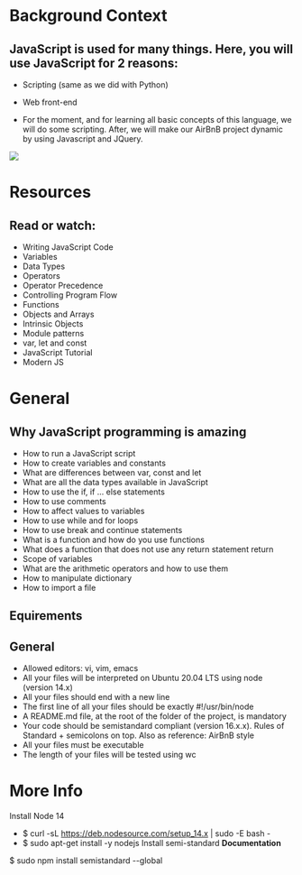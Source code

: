 # Background Context
## JavaScript is used for many things. Here, you will use JavaScript for 2 reasons:

- Scripting (same as we did with Python)
- Web front-end

- For the moment, and for learning all basic concepts of this language, we will do some scripting. After, we will make our AirBnB project dynamic by using Javascript and JQuery.

![](https://encrypted-tbn0.gstatic.com/images?q=tbn:ANd9GcT0OtPBpzOX5GPlfY5B_24UbCz-9SnohAzj2g&usqp=CAU)

# Resources
## Read or watch:

- Writing JavaScript Code
- Variables
- Data Types
- Operators
- Operator Precedence
- Controlling Program Flow
- Functions
- Objects and Arrays
- Intrinsic Objects
- Module patterns
- var, let and const
- JavaScript Tutorial
- Modern JS

# General
## Why JavaScript programming is amazing
- How to run a JavaScript script
- How to create variables and constants
- What are differences between var, const and let
- What are all the data types available in JavaScript
- How to use the if, if ... else statements
- How to use comments
- How to affect values to variables
- How to use while and for loops
- How to use break and continue statements
- What is a function and how do you use functions
- What does a function that does not use any return statement return
- Scope of variables
- What are the arithmetic operators and how to use them
- How to manipulate dictionary
- How to import a file

## Equirements
## General
- Allowed editors: vi, vim, emacs
- All your files will be interpreted on Ubuntu 20.04 LTS using node (version 14.x)
- All your files should end with a new line
- The first line of all your files should be exactly #!/usr/bin/node
- A README.md file, at the root of the folder of the project, is mandatory
- Your code should be semistandard compliant (version 16.x.x). Rules of Standard + semicolons on top. Also as reference: AirBnB style
- All your files must be executable
- The length of your files will be tested using wc
# More Info
Install Node 14
- $ curl -sL https://deb.nodesource.com/setup_14.x | sudo -E bash -
- $ sudo apt-get install -y nodejs
Install semi-standard
**Documentation**

$ sudo npm install semistandard --global
